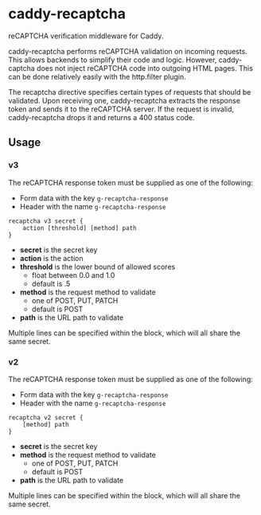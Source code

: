 # caddy-recaptcha

reCAPTCHA verification middleware for Caddy.

caddy-recaptcha performs reCAPTCHA validation on incoming requests. This allows backends to simplify their code and logic. However, caddy-captcha does not inject reCAPTCHA code into outgoing HTML pages. This can be done relatively easily with the http.filter plugin.

The recaptcha directive specifies certain types of requests that should be validated. Upon receiving one, caddy-recaptcha extracts the response token and sends it to the reCAPTCHA server. If the request is invalid, caddy-recaptcha drops it and returns a 400 status code.

## Usage

### v3

The reCAPTCHA response token must be supplied as one of the following:
* Form data with the key `g-recaptcha-response`
* Header with the name `g-recaptcha-response`

```
recaptcha v3 secret {
	action [threshold] [method] path
}
```

* **secret** is the secret key
* **action** is the action
* **threshold** is the lower bound of allowed scores
	* float between 0.0 and 1.0
	* default is .5
* **method** is the request method to validate
	* one of POST, PUT, PATCH
	* default is POST
* **path** is the URL path to validate

Multiple lines can be specified within the block, which will all share the same secret.

### v2

The reCAPTCHA response token must be supplied as one of the following:
* Form data with the key `g-recaptcha-response`
* Header with the name `g-recaptcha-response`

```
recaptcha v2 secret {
	[method] path
}
```

* **secret** is the secret key
* **method** is the request method to validate
	* one of POST, PUT, PATCH
	* default is POST
* **path** is the URL path to validate

Multiple lines can be specified within the block, which will all share the same secret.
